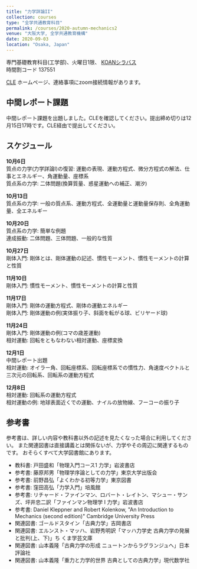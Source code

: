 ```yaml
---
title: "力学詳論II"
collection: courses
type: "全学共通教育科目"
permalink: /courses/2020-autumn-mechanics2
venue: "大阪大学, 全学共通教育機構"
date: 2020-09-03
location: "Osaka, Japan"
---
```


専門基礎教育科目(工学部)、火曜日1限、
[KOANシラバス](https://koan.osaka-u.ac.jp/campusweb/campussquare.do?_flowExecutionKey=_c67D03F1D-2B7C-7C43-66EF-A61AAA0A3D83_k0DCE1264-7FE5-505C-4C33-2EB830DAE37F)  
時間割コード 137551

[CLE](https://www.cle.osaka-u.ac.jp/webapps/blackboard/content/listContentEditable.jsp?content_id=_588657_1&course_id=_118188_1) ホームページ、連絡事項にzoom接続情報があります。


中間レポート課題
-------------

中間レポート課題を出題しました。CLEを確認してください。提出締め切りは12月15日17時です。CLE経由で提出してください。

スケジュール
-----

**10月6日**  
質点の力学(力学詳論I)の復習: 運動の表現、運動方程式、微分方程式の解法、仕事とエネルギー、角運動量、座標系  
質点系の力学: 二体問題(換算質量、惑星運動への補正、潮汐)  

**10月13日**  
質点系の力学: 一般の質点系、運動方程式、全運動量と運動量保存則、全角運動量、全エネルギー

**10月20日**  
質点系の力学: 簡単な例題  
連成振動: 二体問題、三体問題、一般的な性質  

**10月27日**  
剛体入門: 剛体とは、剛体運動の記述、慣性モーメント、慣性モーメントの計算と性質    

**11月10日**  
剛体入門: 慣性モーメント、慣性モーメントの計算と性質  

**11月17日**  
剛体入門: 剛体の運動方程式、剛体の運動エネルギー  
剛体入門: 剛体運動の例(実体振り子、斜面を転がる球、ビリヤード球)  

**11月24日**  
剛体入門: 剛体運動の例(コマの歳差運動)  
相対運動: 回転をともなわない相対運動、座標変換  

**12月1日**  
中間レポート出題  
相対運動: オイラー角、回転座標系、回転座標系での慣性力、角速度ベクトルと三次元の回転系、回転系の運動方程式    


**12月8日**  
相対運動: 回転系の運動方程式  
相対運動の例: 地球表面近くでの運動、ナイルの放物線、フーコーの振り子  

<!-- 



**12月22日**  
相対運動: ナイルの放物線、フーコーの振り子

**1月5日**  
剛体運動: 慣性モーメントテンソル、慣性主軸

**1月12日**  
剛体運動: 自由歳差運動

**1月19日**  

-->


参考書
-----
参考書は、詳しい内容や教科書以外の記述を見たくなった場合に利用してください。
また関連図書は直接講義とは関係ないが、力学やその周辺に関連するものです。
おそらくすべて大学図書館にあります。
* 教科書: 戸田盛和「物理入門コース1 力学」岩波書店
* 参考書: 藤原邦男「物理学序論としての力学」東京大学出版会
* 参考書: 前野昌弘「よくわかる初等力学」東京図書
* 参考書: 窪田高弘「力学入門」培風館
* 参考書: リチャード・ファインマン、ロバート・レイトン、マシュー・サンズ、坪井忠二訳「ファインマン物理学 I 力学」岩波書店
* 参考書: Daniel Kleppner and Robert Kolenkow, "An Introduction to Mechanics (second edition)" Cambridge University Press
* 関連図書: ゴールドスタイン「古典力学」吉岡書店
* 関連図書: エルンスト・マッハ、岩野秀明訳「マッハ力学史 古典力学の発展と批判(上、下)」ち
くま学芸文庫
* 関連図書: 山本義隆「古典力学の形成 ニュートンからラグランジュへ」日本評論社
* 関連図書: 山本義隆「重力と力学的世界 古典としての古典力学」現代数学社
